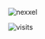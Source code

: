 ![nexxel](https://user-images.githubusercontent.com/95541290/178452244-155406a3-82c1-4ac2-94dc-4c832cedc019.png)


![visits](https://gpvc.arturio.dev/nexxeln)

